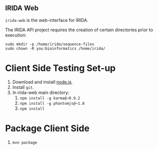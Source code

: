 IRIDA Web
---------
`irida-web` is the web-interface for IRIDA.

The IRIDA API project requires the creation of certain directories prior to execution:

    sudo mkdir -p /home/irida/sequence-files
    sudo chown -R you:bioinformatics /home/irida/

Client Side Testing Set-up
==========================
1. Download and install [node.js](http://nodejs.org).
2. Install `git`.
3. In irida-web main directory:
    1. `npm install -g karma@~0.9.2`
    2. `npm install -g phantomjs@~1.8`
    3. `npm install`

Package Client Side
===================

1. `mvn package`
